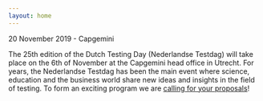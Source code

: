 ```yaml
---
layout: home
---
```


20 November 2019 - Capgemini


The 25th edition of the Dutch Testing Day (Nederlandse Testdag) will take place on the 6th of November at the Capgemini head office in Utrecht.
For years, the Nederlandse Testdag has been the main event where science, education and the business world share new ideas and insights in the field of testing.  To form an exciting program we are <a href="/cfp/">calling for your proposals</a>!
